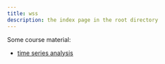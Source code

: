 ```yaml
---
title: wss
description: the index page in the root directory
---
```


Some course material:

- [time series analysis](/timeseries/index.md)
